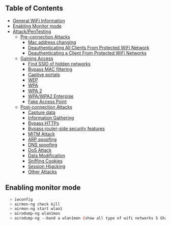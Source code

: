 ## Table of Contents

* [General WiFi Information](#general-wifi-information)
* [Enabling Monitor mode](#enabling-monitor-mode)
* [Attack/PenTesting](#attackpentesting)
  * [Pre-connection Attacks](#denial-of-service)
    * [Mac address changing](#wepwpawpa2)
    * [Deauthenticating All Clients From Protected WiFi Network](#wps)
    * [Deauthenticating a Client From Protected WiFi Networks](#others)
  * [Gaining Access](#encryption-attack)
    * [Find SSID of hidden networks](#wepwpawpa2)
    * [Bypass MAC filtering](#wps)
    * [Captive portals](#others)
	* [WEP ](#others)
	* [WPA ](#others)
	* [WPA 2](#others)
	* [WPA/WPA2 Enterpise](#others)
	* [Fake Access Point](#others)
  * [Post-connection Attacks](#injection)
    * [Capture data](#wepwpawpa2)
    * [Information Gathering](#wps)
    * [Bypass HTTPs](#others)
	* [Bypass router-side security features ](#others)
	* [MITM Attack ](#others)
	* [ARP spoofing](#others)
	* [DNS spoofing](#others)
	* [DoS Attack ](#others)
	* [Data Modification ](#others)
	* [Sniffing Cookies](#others)
	* [Session Hijacking](#others)
	* [Other Attacks](#others)
## Enabling monitor mode
```Bash
  > iwconfig
  > airmon-ng check kill  
  > airmon-ng start wlan1 
  > airodump-ng wlan1mon 
  > airodump-ng --band a wlan1mon (show all type of wifi networks 5 Ghz or 2.4 Ghz)
  ```
